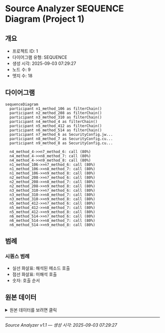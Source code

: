 # Source Analyzer SEQUENCE Diagram (Project 1)

## 개요
- 프로젝트 ID: 1
- 다이어그램 유형: SEQUENCE
- 생성 시각: 2025-09-03 07:29:27
- 노드 수: 9
- 엣지 수: 18

## 다이어그램

```mermaid
sequenceDiagram
  participant n1_method_106 as filterChain()
  participant n2_method_208 as filterChain()
  participant n3_method_310 as filterChain()
  participant n4_method_4 as filterChain()
  participant n5_method_412 as filterChain()
  participant n6_method_514 as filterChain()
  participant n7_method_6 as SecurityConfig.jw...
  participant n8_method_7 as SecurityConfig.cu...
  participant n9_method_8 as SecurityConfig.cu...

  n4_method_4->>n7_method_6: call (80%)
  n4_method_4->>n8_method_7: call (80%)
  n4_method_4->>n9_method_8: call (80%)
  n1_method_106->>n7_method_6: call (80%)
  n1_method_106->>n8_method_7: call (80%)
  n1_method_106->>n9_method_8: call (80%)
  n2_method_208->>n7_method_6: call (80%)
  n2_method_208->>n8_method_7: call (80%)
  n2_method_208->>n9_method_8: call (80%)
  n3_method_310->>n7_method_6: call (80%)
  n3_method_310->>n8_method_7: call (80%)
  n3_method_310->>n9_method_8: call (80%)
  n5_method_412->>n7_method_6: call (80%)
  n5_method_412->>n8_method_7: call (80%)
  n5_method_412->>n9_method_8: call (80%)
  n6_method_514->>n7_method_6: call (80%)
  n6_method_514->>n8_method_7: call (80%)
  n6_method_514->>n9_method_8: call (80%)
```

## 범례

### 시퀀스 범례
- 실선 화살표: 해석된 메소드 호출
- 점선 화살표: 미해석 호출
- 숫자: 호출 순서

## 원본 데이터

<details>
<summary>원본 데이터를 보려면 클릭</summary>

노드 목록 (9)
```json
  method:4: filterChain() (method)
  method:106: filterChain() (method)
  method:208: filterChain() (method)
  method:310: filterChain() (method)
  method:412: filterChain() (method)
  method:514: filterChain() (method)
  method:6: SecurityConfig.jwtAuthenticationFilter() (method)
  method:7: SecurityConfig.customAuthenticationEntryPoint() (method)
  method:8: SecurityConfig.customAccessDeniedHandler() (method)
```

엣지 목록 (18)
```json
  method:4 -> method:6 (call)
  method:4 -> method:7 (call)
  method:4 -> method:8 (call)
  method:106 -> method:6 (call)
  method:106 -> method:7 (call)
  method:106 -> method:8 (call)
  method:208 -> method:6 (call)
  method:208 -> method:7 (call)
  method:208 -> method:8 (call)
  method:310 -> method:6 (call)
  method:310 -> method:7 (call)
  method:310 -> method:8 (call)
  method:412 -> method:6 (call)
  method:412 -> method:7 (call)
  method:412 -> method:8 (call)
  method:514 -> method:6 (call)
  method:514 -> method:7 (call)
  method:514 -> method:8 (call)
```

</details>

---
*Source Analyzer v1.1 — 생성 시각: 2025-09-03 07:29:27*